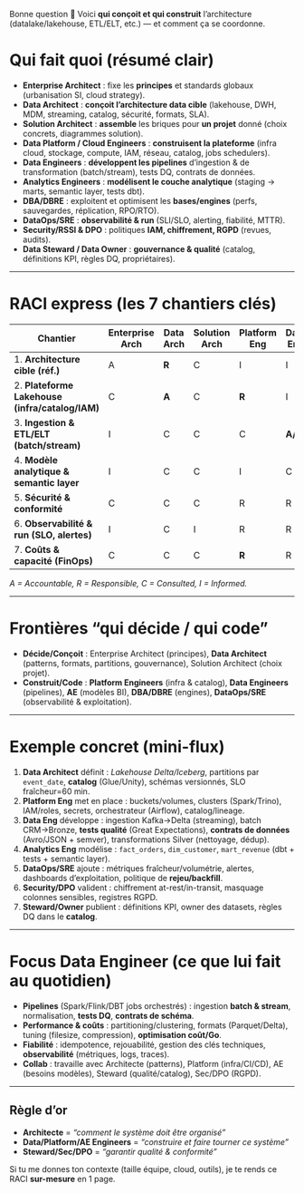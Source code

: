 Bonne question 🙌 Voici **qui conçoit et qui construit** l’architecture (datalake/lakehouse, ETL/ELT, etc.) — et comment ça se coordonne.

# Qui fait quoi (résumé clair)

* **Enterprise Architect** : fixe les **principes** et standards globaux (urbanisation SI, cloud strategy).
* **Data Architect** : **conçoit l’architecture data cible** (lakehouse, DWH, MDM, streaming, catalog, sécurité, formats, SLA).
* **Solution Architect** : **assemble** les briques pour **un projet** donné (choix concrets, diagrammes solution).
* **Data Platform / Cloud Engineers** : **construisent la plateforme** (infra cloud, stockage, compute, IAM, réseau, catalog, jobs schedulers).
* **Data Engineers** : **développent les pipelines** d’ingestion & de transformation (batch/stream), tests DQ, contrats de données.
* **Analytics Engineers** : **modélisent le couche analytique** (staging → marts, semantic layer, tests dbt).
* **DBA/DBRE** : exploitent et optimisent les **bases/engines** (perfs, sauvegardes, réplication, RPO/RTO).
* **DataOps/SRE** : **observabilité & run** (SLI/SLO, alerting, fiabilité, MTTR).
* **Security/RSSI & DPO** : politiques **IAM, chiffrement, RGPD** (revues, audits).
* **Data Steward / Data Owner** : **gouvernance & qualité** (catalog, définitions KPI, règles DQ, propriétaires).

---

# RACI express (les 7 chantiers clés)

| Chantier                                        | Enterprise Arch | Data Arch | Solution Arch | Platform Eng | Data Eng | AE      | DBA/DBRE | DataOps/SRE | Sec/DPO | Steward/Owner |
| ----------------------------------------------- | --------------- | --------- | ------------- | ------------ | -------- | ------- | -------- | ----------- | ------- | ------------- |
| 1. **Architecture cible (réf.)**                | A               | **R**     | C             | I            | I        | I       | I        | I           | C       | C             |
| 2. **Plateforme Lakehouse (infra/catalog/IAM)** | C               | **A**     | C             | **R**        | I        | I       | C        | C           | **C/A** | I             |
| 3. **Ingestion & ETL/ELT (batch/stream)**       | I               | C         | C             | C            | **A/R**  | C       | I        | C           | C       | C             |
| 4. **Modèle analytique & semantic layer**       | I               | C         | C             | I            | C        | **A/R** | I        | I           | I       | C             |
| 5. **Sécurité & conformité**                    | C               | C         | C             | R            | R        | R       | R        | R           | **A**   | C             |
| 6. **Observabilité & run (SLO, alertes)**       | I               | C         | I             | R            | R        | R       | R        | **A/R**     | C       | I             |
| 7. **Coûts & capacité (FinOps)**                | C               | C         | C             | **R**        | R        | R       | R        | A           | C       | I             |

*A = Accountable, R = Responsible, C = Consulted, I = Informed.*

---

# Frontières “qui décide / qui code”

* **Décide/Conçoit** : Enterprise Architect (principes), **Data Architect** (patterns, formats, partitions, gouvernance), Solution Architect (choix projet).
* **Construit/Code** : **Platform Engineers** (infra & catalog), **Data Engineers** (pipelines), **AE** (modèles BI), **DBA/DBRE** (engines), **DataOps/SRE** (observabilité & exploitation).

---

# Exemple concret (mini-flux)

1. **Data Architect** définit : *Lakehouse Delta/Iceberg*, partitions par `event_date`, **catalog** (Glue/Unity), schémas versionnés, SLO fraîcheur=60 min.
2. **Platform Eng** met en place : buckets/volumes, clusters (Spark/Trino), IAM/roles, secrets, orchestrateur (Airflow), catalog/lineage.
3. **Data Eng** développe : ingestion Kafka→Delta (streaming), batch CRM→Bronze, **tests qualité** (Great Expectations), **contrats de données** (Avro/JSON + semver), transformations Silver (nettoyage, dédup).
4. **Analytics Eng** modélise : `fact_orders`, `dim_customer`, `mart_revenue` (dbt + tests + semantic layer).
5. **DataOps/SRE** ajoute : métriques fraîcheur/volumétrie, alertes, dashboards d’exploitation, politique de **rejeu/backfill**.
6. **Security/DPO** valident : chiffrement at-rest/in-transit, masquage colonnes sensibles, registres RGPD.
7. **Steward/Owner** publient : définitions KPI, owner des datasets, règles DQ dans le **catalog**.

---

# Focus **Data Engineer** (ce que **lui** fait au quotidien)

* **Pipelines** (Spark/Flink/DBT jobs orchestrés) : ingestion **batch & stream**, normalisation, **tests DQ**, **contrats de schéma**.
* **Performance & coûts** : partitioning/clustering, formats (Parquet/Delta), tuning (filesize, compression), **optimisation coût/Go**.
* **Fiabilité** : idempotence, rejouabilité, gestion des clés techniques, **observabilité** (métriques, logs, traces).
* **Collab** : travaille avec Architecte (patterns), Platform (infra/CI/CD), AE (besoins modèles), Steward (qualité/catalog), Sec/DPO (RGPD).

---

## Règle d’or

* **Architecte** = *“comment le système doit être organisé”*
* **Data/Platform/AE Engineers** = *“construire et faire tourner ce système”*
* **Steward/Sec/DPO** = *“garantir qualité & conformité”*

Si tu me donnes ton contexte (taille équipe, cloud, outils), je te rends ce RACI **sur-mesure** en 1 page.
